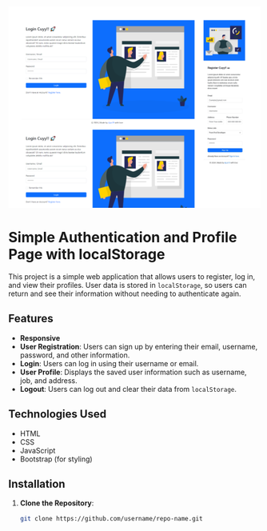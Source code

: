 
![App Screenshot](./preview.png)
# Simple Authentication and Profile Page with localStorage

This project is a simple web application that allows users to register, log in, and view their profiles. User data is stored in `localStorage`, so users can return and see their information without needing to authenticate again.


## Features

- **Responsive**
- **User Registration**: Users can sign up by entering their email, username, password, and other information.
- **Login**: Users can log in using their username or email.
- **User Profile**: Displays the saved user information such as username, job, and address.
- **Logout**: Users can log out and clear their data from `localStorage`.

## Technologies Used

- HTML
- CSS
- JavaScript
- Bootstrap (for styling)

## Installation

1. **Clone the Repository**:
   ```bash
   git clone https://github.com/username/repo-name.git


